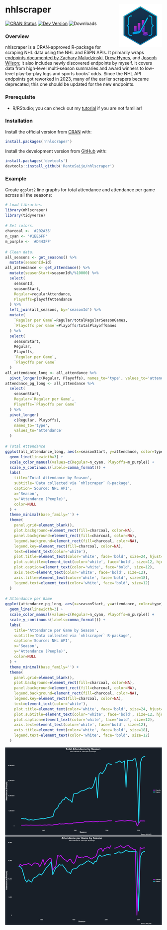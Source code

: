 # nhlscraper <a href="https://rentosaijo.github.io/nhlscraper/"><img src="man/figures/logo.png" align="right" height="138" alt="nhlscraper website" /></a>
[![CRAN Status](https://www.r-pkg.org/badges/version/nhlscraper)](https://CRAN.R-project.org/package=nhlscraper)
[![Dev Version](https://img.shields.io/badge/dev%20ver-0.1.1.9000-red.svg)](https://github.com/nhlscraper)
![Downloads](https://cranlogs.r-pkg.org/badges/grand-total/nhlscraper)

### Overview

nhlscraper is a CRAN-approved R-package for scraping NHL data using the NHL and ESPN APIs. It primarily wraps [endpoints documented by Zachary Maludzinski](https://github.com/Zmalski/NHL-API-Reference), [Drew Hynes](https://gitlab.com/dword4/nhlapi/), and [Joseph Wilson](https://github.com/pseudo-r/Public-ESPN-API); it also includes newly discovered endpoints by myself. It covers data from high-level multi-season summaries and award winners to low-level play-by-play logs and sports books' odds. Since the NHL API endpoints got reworked in 2023, many of the earlier scrapers became deprecated; this one should be updated for the new endpoints.

### Prerequisite

- R/RStudio; you can check out my [tutorial](https://youtu.be/hGM1t6usDQ8) if you are not familiar!

### Installation
Install the official version from [CRAN](https://cran.r-project.org) with:
```r
install.packages('nhlscraper')
```

Install the development version from [GitHub](https://github.com/) with:
```r
install.packages('devtools')
devtools::install_github('RentoSaijo/nhlscraper')
```

### Example
Create `ggplot2` line graphs for total attendance and attendance per game across all the seasons:
```r
# Load libraries.
library(nhlscraper)
library(tidyverse)

# Set colors.
charcoal <- '#202A35'
n_cyan <- '#1EE6FF'
m_purple <- '#D443FF'

# Clean data.
all_seasons <- get_seasons() %>% 
  mutate(seasonId=id)
all_attendance <- get_attendance() %>%
  mutate(seasonStart=seasonId%/%10000) %>%
  select(
    seasonId, 
    seasonStart, 
    Regular=regularAttendance, 
    Playoffs=playoffAttendance
  ) %>% 
  left_join(all_seasons, by='seasonId') %>% 
  mutate(
    `Regular per Game`=Regular/totalRegularSeasonGames, 
    `Playoffs per Game`=Playoffs/totalPlayoffGames
  ) %>% 
  select(
    seasonStart, 
    Regular, 
    Playoffs, 
    `Regular per Game`, 
    `Playoffs per Game`
  )
all_attendance_long <- all_attendance %>%
  pivot_longer(c(Regular, Playoffs), names_to='type', values_to='attendance')
attendance_pg_long <- all_attendance %>% 
  select(
    seasonStart, 
    Regular=`Regular per Game`, 
    Playoffs=`Playoffs per Game`
  ) %>% 
  pivot_longer(
    c(Regular, Playoffs), 
    names_to='type', 
    values_to='attendance'
  )

# Total Attendance
ggplot(all_attendance_long, aes(x=seasonStart, y=attendance, color=type)) +
  geom_line(linewidth=3) +
  scale_color_manual(values=c(Regular=n_cyan, Playoffs=m_purple)) +
  scale_y_continuous(labels=comma_format()) +
  labs(
    title='Total Attendance by Season',
    subtitle='Data collected via `nhlscraper` R-package',
    caption='Source: NHL API',
    x='Season',
    y='Attendance (People)',
    color=NULL
  ) +
  theme_minimal(base_family='') +
  theme(
    panel.grid=element_blank(),
    plot.background=element_rect(fill=charcoal, color=NA),
    panel.background=element_rect(fill=charcoal, color=NA),
    legend.background=element_rect(fill=charcoal, color=NA),
    legend.key=element_rect(fill=charcoal, color=NA),
    text=element_text(color='white'),
    plot.title=element_text(color='white', face='bold', size=24, hjust=0.5),
    plot.subtitle=element_text(color='white', face='bold', size=12, hjust=0.5),
    plot.caption=element_text(color='white', face='bold', size=12),
    axis.text=element_text(color='white', face='bold', size=12),
    axis.title=element_text(color='white', face='bold', size=18),
    legend.text=element_text(color='white', face='bold', size=12)
  )

# Attendance per Game
ggplot(attendance_pg_long, aes(x=seasonStart, y=attendance, color=type)) +
  geom_line(linewidth=3) +
  scale_color_manual(values=c(Regular=n_cyan, Playoffs=m_purple)) +
  scale_y_continuous(labels=comma_format()) +
  labs(
    title='Attendance per Game by Season',
    subtitle='Data collected via `nhlscraper` R-package',
    caption='Source: NHL API',
    x='Season',
    y='Attendance (People)',
    color=NULL
  ) +
  theme_minimal(base_family='') +
  theme(
    panel.grid=element_blank(),
    plot.background=element_rect(fill=charcoal, color=NA),
    panel.background=element_rect(fill=charcoal, color=NA),
    legend.background=element_rect(fill=charcoal, color=NA),
    legend.key=element_rect(fill=charcoal, color=NA),
    text=element_text(color='white'),
    plot.title=element_text(color='white', face='bold', size=24, hjust=0.5),
    plot.subtitle=element_text(color='white', face='bold', size=12, hjust=0.5),
    plot.caption=element_text(color='white', face='bold', size=12),
    axis.text=element_text(color='white', face='bold', size=12),
    axis.title=element_text(color='white', face='bold', size=18),
    legend.text=element_text(color='white', face='bold', size=12)
  )
```
![Example1](Example1.png)
![Example2](Example2.png)
